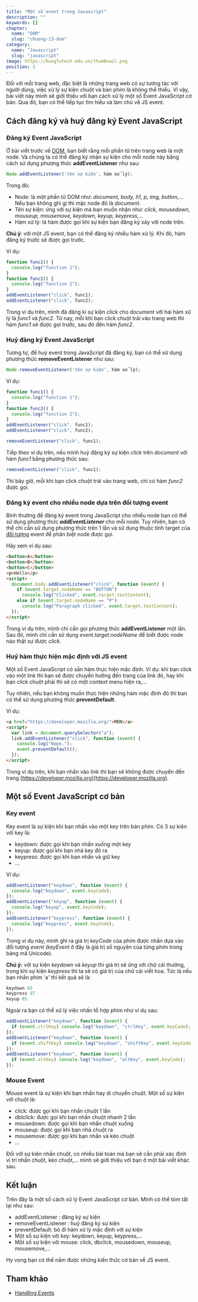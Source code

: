 ```yaml
---
title: "Một số event trong Javascript"
description: ""
keywords: []
chapter:
  name: "DOM"
  slug: "chuong-13-dom"
category:
  name: "Javascript"
  slug: "javascript"
image: https://kungfutech.edu.vn/thumbnail.png
position: 2
---
```


Đối với mỗi trang web, đặc biệt là những trang web có sự tương tác với người dùng, việc xử lý sự kiện chuột và bàn phím là không thể thiếu. Vì vậy, bài viết này mình sẽ giới thiệu với bạn cách xử lý một số Event JavaScript cơ bản. Qua đó, bạn có thể tiếp tục tìm hiểu và làm chủ về JS event.

## Cách đăng ký và huỷ đăng ký Event JavaScript

### Đăng ký Event JavaScript

Ở bài viết trước về [DOM](/bai-viet/javascript/dom-la-gi), bạn biết rằng mỗi phần tử trên trang web là một node. Và chúng ta có thể đăng ký nhận sự kiện cho mỗi node này bằng cách sử dụng phương thức **addEventListener** như sau:

```js
Node.addEventListener('tên sự kiện', hàm xử lý);
```

Trong đó:

- Node: là một phần tử DOM như: _document, body, h1, p, img, button_,... Nếu bạn không ghi gì thì mặc node đó là _document_.
- Tên sự kiện: ứng với sự kiện mà bạn muốn nhận như: _click, mousedown, mouseup, mousemove, keydown, keyup, keypress,..._
- Hàm xử lý: là hàm được gọi khi sự kiện bạn đăng ký xảy với node trên.

**Chú ý**: với một JS event, bạn có thể đăng ký nhiều hàm xử lý. Khi đó, hàm đăng ký trước sẽ được gọi trước.

Ví dụ:

```js
function func1() {
  console.log("function 1");
}
function func2() {
  console.log("function 2");
}
addEventListener("click", func1);
addEventListener("click", func2);
```

Trong ví dụ trên, mình đã đăng kí sự kiện _click_ cho d*ocument* với hai hàm xử lý là _func1_ và _func2_. Từ nay, mỗi khi bạn click chuột trái vào trang web thì hàm _func1_ sẽ được gọi trước, sau đó đến hàm _func2_.

### Huỷ đăng ký Event JavaScript

Tương tự, để huỷ event trong JavaScript đã đăng ký, bạn có thể sử dụng phương thức **removeEventListener** như sau:

```js
Node.removeEventListener('tên sự kiện', hàm xử lý);
```

Ví dụ:

```js
function func1() {
  console.log("function 1");
}
function func2() {
  console.log("function 2");
}
addEventListener("click", func1);
addEventListener("click", func2);

removeEventListener("click", func1);
```

Tiếp theo ví dụ trên, nếu mình huỷ đăng ký sự kiện _click_ trên _document_ với hàm _func1_ bằng phương thức sau:

```js
removeEventListener("click", func1);
```

Thì bây giờ, mỗi khi bạn click chuột trái vào trang web, chỉ có hàm _func2_ được gọi.

### Đăng ký event cho nhiều node dựa trên đối tượng event

Bình thường để đăng ký event trong JavaScript cho nhiều node bạn có thể sử dụng phương thức **_addEventListener_** cho mỗi node. Tuy nhiên, bạn có thể chỉ cần sử dụng phương thức trên 1 lần và sử dụng thuộc tính target của [đối tượng](/bai-viet/javascript/object-la-gi-object-trong-javascript) event để phân biệt node được gọi.

Hãy xem ví dụ sau:

```html
<button>A</button>
<button>B</button>
<button>C</button>
<p>Hello</p>
<script>
  document.body.addEventListener("click", function (event) {
    if (event.target.nodeName == "BUTTON")
      console.log("Clicked", event.target.textContent);
    else if (event.target.nodeName == "P")
      console.log("Paragraph clicked", event.target.textContent);
  });
</script>
```

Trong ví dụ trên, mình chỉ cần gọi phương thức **addEventListener** một lần. Sau đó, mình chỉ cần sử dụng _event.target.nodeName_ để biết được node nào thật sự được _click_.

### Huỷ hàm thực hiện mặc định với JS event

Một số Event JavaScript có sẵn hàm thực hiện mặc định. Ví dụ: khi bạn click vào một link thì bạn sẽ được chuyển hướng đến trang của link đó, hay khi bạn click chuột phải thì sẽ có một context menu hiện ra,...

Tuy nhiên, nếu bạn không muốn thực hiện những hàm mặc định đó thì bạn có thể sử dụng phương thức **preventDefault**.

Ví dụ:

```html
<a href="https://developer.mozilla.org/">MDN</a>
<script>
  var link = document.querySelector("a");
  link.addEventListener("click", function (event) {
    console.log("Nope.");
    event.preventDefault();
  });
</script>
```

Trong ví dụ trên, khi bạn nhấn vào link thì bạn sẽ không được chuyển đến trang [https://developer.mozilla.org](https://developer.mozilla.org).

## Một số Event JavaScript cơ bản

### Key event

Key event là sự kiện khi bạn nhấn vào một key trên bàn phím. Có 3 sự kiện với key là:

- keydown: được gọi khi bạn nhấn xuống một key
- keyup: được gọi khi bạn nhả key đó ra
- keypress: được gọi khi bạn nhấn và giữ key
- ...

Ví dụ:

```js
addEventListener("keydown", function (event) {
  console.log("keydown", event.keyCode);
});
addEventListener("keyup", function (event) {
  console.log("keyup", event.keyCode);
});
addEventListener("keypress", function (event) {
  console.log("keypress", event.keyCode);
});
```

Trong ví dụ này, mình ghi ra giá trị _keyCode_ của phím được nhấn dựa vào đối tượng _event (keyEvent_ ở đây là giá trị số nguyên của từng phím trong bảng mã Unicode).

**Chú ý:** với sự kiện _keydown_ và _keyup_ thì giá trị sẽ ứng với chữ cái thường, trong khi sự kiện _keypress_ thì ta sẽ có giá trị của chữ cái viết hoa. Tức là nếu bạn nhấn phím 'a' thì kết quả sẽ là:

```js
keydown 65
keypress 97
keyup 65
```

Ngoài ra bạn có thể xử lý việc nhấn tổ hợp phím như ví dụ sau:

```js
addEventListener("keydown", function (event) {
  if (event.ctrlKey) console.log("keydown", "ctrlKey", event.keyCode);
});
addEventListener("keydown", function (event) {
  if (event.shiftKey) console.log("keydown", "shiftKey", event.keyCode);
});
addEventListener("keydown", function (event) {
  if (event.altKey) console.log("keydown", "altKey", event.keyCode);
});
```

### Mouse Event

Mouse event là sự kiện khi bạn nhấn hay di chuyển chuột. Một số sự kiện với chuột là:

- click: được gọi khi bạn nhấn chuột 1 lần
- dblclick: được gọi khi bạn nhấn chuột nhanh 2 lần
- mousedown: được gọi khi bạn nhấn chuột xuống
- mouseup: được gọi khi bạn nhả chuột ra
- mousemove: được gọi khi bạn nhấn và kéo chuột
- ...

Đối với sự kiện nhấn chuột, có nhiều bài toán mà bạn sẽ cần phải xác định vị trí nhấn chuột, kéo chuột,... mình sẽ giới thiệu với bạn ở một bài viết khác sau.

## Kết luận

Trên đây là một số cách xử lý Event JavaScript cơ bản. Mình có thể tóm tắt lại như sau:

- addEventListener : đăng ký sự kiện
- removeEventListener : huỷ đăng ký sự kiện
- preventDefault: bỏ đi hàm xử lý mặc định với sự kiện
- Một số sự kiện với key: keydown, keyup, keypress,...
- Một số sự kiện với mouse: click, dbclick, mousedown, mouseup, mousemove,...

Hy vọng bạn có thể nắm được những kiến thức cơ bản về JS event.

## Tham khảo

- [Handling Events](https://eloquentjavascript.net/15_event.html)
